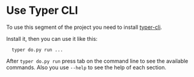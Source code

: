# Use Typer CLI

To use this segment of the project you need to install [typer-cli](https://typer.tiangolo.com/tutorial/typer-command/).

Install it, then you can use it like this:

```shell
  typer do.py run ...
```

After `typer do.py run` press tab on the command line to see the available commands. Also you use `--help` to see the help of each section.

